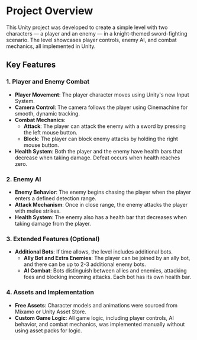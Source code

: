 # Project Overview

This Unity project was developed to create a simple level with two characters — a player and an enemy — in a knight-themed sword-fighting scenario. The level showcases player controls, enemy AI, and combat mechanics, all implemented in Unity.

## Key Features

### 1. Player and Enemy Combat
- **Player Movement**: The player character moves using Unity's new Input System.
- **Camera Control**: The camera follows the player using Cinemachine for smooth, dynamic tracking.
- **Combat Mechanics**: 
  - **Attack**: The player can attack the enemy with a sword by pressing the left mouse button.
  - **Block**: The player can block enemy attacks by holding the right mouse button.
- **Health System**: Both the player and the enemy have health bars that decrease when taking damage. Defeat occurs when health reaches zero.

### 2. Enemy AI
- **Enemy Behavior**: The enemy begins chasing the player when the player enters a defined detection range.
- **Attack Mechanism**: Once in close range, the enemy attacks the player with melee strikes.
- **Health System**: The enemy also has a health bar that decreases when taking damage from the player.

### 3. Extended Features (Optional)
- **Additional Bots**: If time allows, the level includes additional bots.
  - **Ally Bot and Extra Enemies**: The player can be joined by an ally bot, and there can be up to 2-3 additional enemy bots.
  - **AI Combat**: Bots distinguish between allies and enemies, attacking foes and blocking incoming attacks. Each bot has its own health bar.

### 4. Assets and Implementation
- **Free Assets**: Character models and animations were sourced from Mixamo or Unity Asset Store.
- **Custom Game Logic**: All game logic, including player controls, AI behavior, and combat mechanics, was implemented manually without using asset packs for logic.
